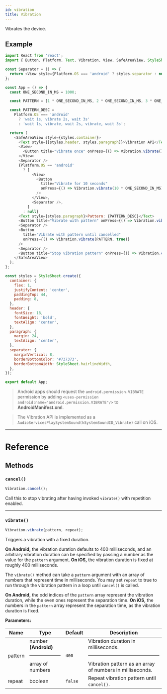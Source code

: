 ```yaml
---
id: vibration
title: Vibration
---
```


Vibrates the device.

## Example

```js
import React from 'react';
import { Button, Platform, Text, Vibration, View, SafeAreaView, StyleSheet } from 'react-native';

const Separator = () => {
  return <View style={Platform.OS === 'android' ? styles.separator : null} />;
};

const App = () => {
  const ONE_SECOND_IN_MS = 1000;

  const PATTERN = [1 * ONE_SECOND_IN_MS, 2 * ONE_SECOND_IN_MS, 3 * ONE_SECOND_IN_MS];

  const PATTERN_DESC =
    Platform.OS === 'android'
      ? 'wait 1s, vibrate 2s, wait 3s'
      : 'wait 1s, vibrate, wait 2s, vibrate, wait 3s';

  return (
    <SafeAreaView style={styles.container}>
      <Text style={[styles.header, styles.paragraph]}>Vibration API</Text>
      <View>
        <Button title="Vibrate once" onPress={() => Vibration.vibrate()} />
      </View>
      <Separator />
      {Platform.OS == 'android'
        ? [
            <View>
              <Button
                title="Vibrate for 10 seconds"
                onPress={() => Vibration.vibrate(10 * ONE_SECOND_IN_MS)}
              />
            </View>,
            <Separator />,
          ]
        : null}
      <Text style={styles.paragraph}>Pattern: {PATTERN_DESC}</Text>
      <Button title="Vibrate with pattern" onPress={() => Vibration.vibrate(PATTERN)} />
      <Separator />
      <Button
        title="Vibrate with pattern until cancelled"
        onPress={() => Vibration.vibrate(PATTERN, true)}
      />
      <Separator />
      <Button title="Stop vibration pattern" onPress={() => Vibration.cancel()} color="#FF0000" />
    </SafeAreaView>
  );
};

const styles = StyleSheet.create({
  container: {
    flex: 1,
    justifyContent: 'center',
    paddingTop: 44,
    padding: 8,
  },
  header: {
    fontSize: 18,
    fontWeight: 'bold',
    textAlign: 'center',
  },
  paragraph: {
    margin: 24,
    textAlign: 'center',
  },
  separator: {
    marginVertical: 8,
    borderBottomColor: '#737373',
    borderBottomWidth: StyleSheet.hairlineWidth,
  },
});

export default App;
```

> Android apps should request the `android.permission.VIBRATE` permission by adding `<uses-permission android:name="android.permission.VIBRATE"/>` to **AndroidManifest.xml**.

> The Vibration API is implemented as a `AudioServicesPlaySystemSound(kSystemSoundID_Vibrate)` call on iOS.

---

# Reference

## Methods

### `cancel()`

```js
Vibration.cancel();
```

Call this to stop vibrating after having invoked `vibrate()` with repetition enabled.

---

### `vibrate()`

```js
Vibration.vibrate(pattern, repeat);
```

Triggers a vibration with a fixed duration.

**On Android,** the vibration duration defaults to 400 milliseconds, and an arbitrary vibration duration can be specified by passing a number as the value for the `pattern` argument. **On iOS,** the vibration duration is fixed at roughly 400 milliseconds.

The `vibrate()` method can take a `pattern` argument with an array of numbers that represent time in milliseconds. You may set `repeat` to true to run through the vibration pattern in a loop until `cancel()` is called.

**On Android,** the odd indices of the `pattern` array represent the vibration duration, while the even ones represent the separation time. **On iOS,** the numbers in the `pattern` array represent the separation time, as the vibration duration is fixed.

**Parameters:**

| Name    | Type                                       | Default | Description                                                                                       |
| ------- | ------------------------------------------ | ------- | ------------------------------------------------------------------------------------------------- |
| pattern | number **(Android)** <hr/>array of numbers | `400`   | Vibration duration in milliseconds.<hr/>Vibration pattern as an array of numbers in milliseconds. |
| repeat  | boolean                                    | `false` | Repeat vibration pattern until `cancel()`.                                                        |
